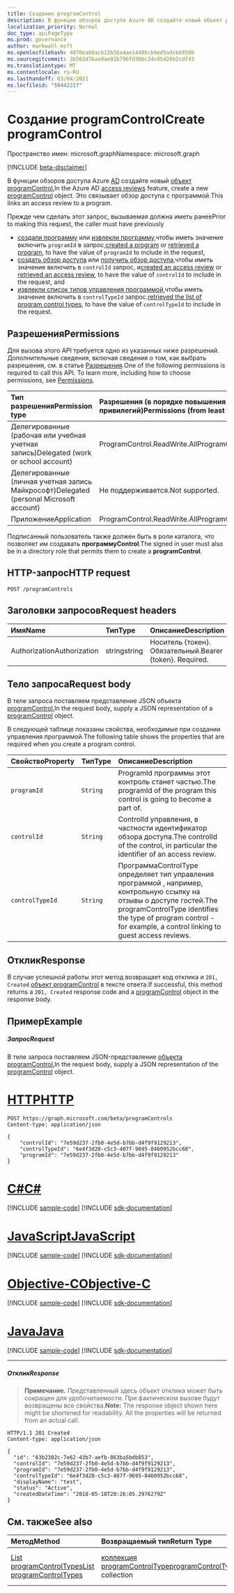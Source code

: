 ```yaml
---
title: Создание programControl
description: В функции обзоров доступа Azure AD создайте новый объект programControl.  Это связывает обзор доступа с программой.
localization_priority: Normal
doc_type: apiPageType
ms.prod: governance
author: markwahl-msft
ms.openlocfilehash: 4d70ea6dacb12b56a4ae14486cb0ed5adcb6850b
ms.sourcegitcommit: 3b583d7baa9ae81b796fd30bc24c65d26b2cdf43
ms.translationtype: MT
ms.contentlocale: ru-RU
ms.lasthandoff: 03/04/2021
ms.locfileid: "50442217"
---
```

# <a name="create-programcontrol"></a><span data-ttu-id="ac6a5-104">Создание programControl</span><span class="sxs-lookup"><span data-stu-id="ac6a5-104">Create programControl</span></span>

<span data-ttu-id="ac6a5-105">Пространство имен: microsoft.graph</span><span class="sxs-lookup"><span data-stu-id="ac6a5-105">Namespace: microsoft.graph</span></span>

[!INCLUDE [beta-disclaimer](../../includes/beta-disclaimer.md)]

<span data-ttu-id="ac6a5-106">В функции обзоров доступа Azure [AD](../resources/accessreviews-root.md) создайте новый [объект programControl.](../resources/programcontrol.md)</span><span class="sxs-lookup"><span data-stu-id="ac6a5-106">In the Azure AD [access reviews](../resources/accessreviews-root.md) feature, create a new [programControl](../resources/programcontrol.md) object.</span></span>  <span data-ttu-id="ac6a5-107">Это связывает обзор доступа с программой.</span><span class="sxs-lookup"><span data-stu-id="ac6a5-107">This links an access review to a program.</span></span>

<span data-ttu-id="ac6a5-108">Прежде чем сделать этот запрос, вызываемая должна иметь ранее</span><span class="sxs-lookup"><span data-stu-id="ac6a5-108">Prior to making this request, the caller must have previously</span></span>

- <span data-ttu-id="ac6a5-109">[создали программу](program-create.md) или [извлекли программу,](program-list.md)чтобы иметь значение включить `programId` в запрос,</span><span class="sxs-lookup"><span data-stu-id="ac6a5-109">[created a program](program-create.md) or [retrieved a program](program-list.md), to have the value of `programId` to include in the request,</span></span>
- <span data-ttu-id="ac6a5-110">[создать обзор доступа](accessreview-create.md) или [получить обзор доступа,](accessreview-get.md)чтобы иметь значение включить в `controlId` запрос, и</span><span class="sxs-lookup"><span data-stu-id="ac6a5-110">[created an access review](accessreview-create.md) or [retrieved an access review](accessreview-get.md), to have the value of `controlId` to include in the request, and</span></span>
- <span data-ttu-id="ac6a5-111">[извлекли список типов управления программой,](programcontroltype-list.md)чтобы иметь значение включить в `controlTypeId` запрос.</span><span class="sxs-lookup"><span data-stu-id="ac6a5-111">[retrieved the list of program control types](programcontroltype-list.md), to have the value of `controlTypeId` to include in the request.</span></span>


## <a name="permissions"></a><span data-ttu-id="ac6a5-112">Разрешения</span><span class="sxs-lookup"><span data-stu-id="ac6a5-112">Permissions</span></span>
<span data-ttu-id="ac6a5-p103">Для вызова этого API требуется одно из указанных ниже разрешений. Дополнительные сведения, включая сведения о том, как выбрать разрешения, см. в статье [Разрешения](/graph/permissions-reference).</span><span class="sxs-lookup"><span data-stu-id="ac6a5-p103">One of the following permissions is required to call this API. To learn more, including how to choose permissions, see [Permissions](/graph/permissions-reference).</span></span>

|<span data-ttu-id="ac6a5-115">Тип разрешения</span><span class="sxs-lookup"><span data-stu-id="ac6a5-115">Permission type</span></span>                        | <span data-ttu-id="ac6a5-116">Разрешения (в порядке повышения привилегий)</span><span class="sxs-lookup"><span data-stu-id="ac6a5-116">Permissions (from least to most privileged)</span></span>              |
|:--------------------------------------|:---------------------------------------------------------|
|<span data-ttu-id="ac6a5-117">Делегированные (рабочая или учебная учетная запись)</span><span class="sxs-lookup"><span data-stu-id="ac6a5-117">Delegated (work or school account)</span></span>     | <span data-ttu-id="ac6a5-118">ProgramControl.ReadWrite.All</span><span class="sxs-lookup"><span data-stu-id="ac6a5-118">ProgramControl.ReadWrite.All</span></span>  |
|<span data-ttu-id="ac6a5-119">Делегированные (личная учетная запись Майкрософт)</span><span class="sxs-lookup"><span data-stu-id="ac6a5-119">Delegated (personal Microsoft account)</span></span> | <span data-ttu-id="ac6a5-120">Не поддерживается.</span><span class="sxs-lookup"><span data-stu-id="ac6a5-120">Not supported.</span></span> |
|<span data-ttu-id="ac6a5-121">Приложение</span><span class="sxs-lookup"><span data-stu-id="ac6a5-121">Application</span></span>                            |  <span data-ttu-id="ac6a5-122">ProgramControl.ReadWrite.All</span><span class="sxs-lookup"><span data-stu-id="ac6a5-122">ProgramControl.ReadWrite.All</span></span>  |

<span data-ttu-id="ac6a5-123">Подписанный пользователь также должен быть в роли каталога, что позволяет им создавать **программуControl**.</span><span class="sxs-lookup"><span data-stu-id="ac6a5-123">The signed in user must also be in a directory role that permits them to create a **programControl**.</span></span> 

## <a name="http-request"></a><span data-ttu-id="ac6a5-124">HTTP-запрос</span><span class="sxs-lookup"><span data-stu-id="ac6a5-124">HTTP request</span></span>
<!-- { "blockType": "ignored" } -->
```http
POST /programControls
```
## <a name="request-headers"></a><span data-ttu-id="ac6a5-125">Заголовки запросов</span><span class="sxs-lookup"><span data-stu-id="ac6a5-125">Request headers</span></span>
| <span data-ttu-id="ac6a5-126">Имя</span><span class="sxs-lookup"><span data-stu-id="ac6a5-126">Name</span></span>         | <span data-ttu-id="ac6a5-127">Тип</span><span class="sxs-lookup"><span data-stu-id="ac6a5-127">Type</span></span>        | <span data-ttu-id="ac6a5-128">Описание</span><span class="sxs-lookup"><span data-stu-id="ac6a5-128">Description</span></span> |
|:-------------|:------------|:------------|
| <span data-ttu-id="ac6a5-129">Authorization</span><span class="sxs-lookup"><span data-stu-id="ac6a5-129">Authorization</span></span> | <span data-ttu-id="ac6a5-130">string</span><span class="sxs-lookup"><span data-stu-id="ac6a5-130">string</span></span> | <span data-ttu-id="ac6a5-p104">Носитель \{токен\}. Обязательный.</span><span class="sxs-lookup"><span data-stu-id="ac6a5-p104">Bearer \{token\}. Required.</span></span> |

## <a name="request-body"></a><span data-ttu-id="ac6a5-133">Тело запроса</span><span class="sxs-lookup"><span data-stu-id="ac6a5-133">Request body</span></span>
<span data-ttu-id="ac6a5-134">В теле запроса поставляем представление JSON объекта [programControl.](../resources/programcontrol.md)</span><span class="sxs-lookup"><span data-stu-id="ac6a5-134">In the request body, supply a JSON representation of a [programControl](../resources/programcontrol.md) object.</span></span>

<span data-ttu-id="ac6a5-135">В следующей таблице показаны свойства, необходимые при создании управления программой.</span><span class="sxs-lookup"><span data-stu-id="ac6a5-135">The following table shows the properties that are required when you create a program control.</span></span>

| <span data-ttu-id="ac6a5-136">Свойство</span><span class="sxs-lookup"><span data-stu-id="ac6a5-136">Property</span></span>     | <span data-ttu-id="ac6a5-137">Тип</span><span class="sxs-lookup"><span data-stu-id="ac6a5-137">Type</span></span>        | <span data-ttu-id="ac6a5-138">Описание</span><span class="sxs-lookup"><span data-stu-id="ac6a5-138">Description</span></span> |
|:-------------|:------------|:------------|
| `programId`              |`String`                | <span data-ttu-id="ac6a5-139">ProgramId программы этот контроль станет частью.</span><span class="sxs-lookup"><span data-stu-id="ac6a5-139">The programId of the program this control is going to become a part of.</span></span>                             |
| `controlId`              |`String`                | <span data-ttu-id="ac6a5-140">ControlId управления, в частности идентификатор обзора доступа.</span><span class="sxs-lookup"><span data-stu-id="ac6a5-140">The controlId of the control, in particular the identifier of an access review.</span></span>                                                |
| `controlTypeId`          |`String`                | <span data-ttu-id="ac6a5-141">ПрограммаControlType определяет тип управления программой , например, контрольную ссылку на отзывы о доступе гостей.</span><span class="sxs-lookup"><span data-stu-id="ac6a5-141">The programControlType identifies the type of program control - for example, a control linking to guest access reviews.</span></span> |

## <a name="response"></a><span data-ttu-id="ac6a5-142">Отклик</span><span class="sxs-lookup"><span data-stu-id="ac6a5-142">Response</span></span>
<span data-ttu-id="ac6a5-143">В случае успешной работы этот метод возвращает код отклика и `201, Created` [объект programControl](../resources/programcontrol.md) в тексте ответа.</span><span class="sxs-lookup"><span data-stu-id="ac6a5-143">If successful, this method returns a `201, Created` response code and a [programControl](../resources/programcontrol.md) object in the response body.</span></span>


## <a name="example"></a><span data-ttu-id="ac6a5-144">Пример</span><span class="sxs-lookup"><span data-stu-id="ac6a5-144">Example</span></span>
##### <a name="request"></a><span data-ttu-id="ac6a5-145">Запрос</span><span class="sxs-lookup"><span data-stu-id="ac6a5-145">Request</span></span>
<span data-ttu-id="ac6a5-146">В теле запроса поставляем JSON-представление [объекта programControl.](../resources/programcontrol.md)</span><span class="sxs-lookup"><span data-stu-id="ac6a5-146">In the request body, supply a JSON representation of the [programControl](../resources/programcontrol.md) object.</span></span>


# <a name="http"></a>[<span data-ttu-id="ac6a5-147">HTTP</span><span class="sxs-lookup"><span data-stu-id="ac6a5-147">HTTP</span></span>](#tab/http)
<!-- {
  "blockType": "request",
  "name": "create_programControl_from_programControls"
}-->
```http
POST https://graph.microsoft.com/beta/programControls
Content-type: application/json

{
    "controlId": "7e59d237-2fb0-4e5d-b7bb-d4f9f9129213",
    "controlTypeId": "6e4f3d20-c5c3-407f-9695-8460952bcc68",
    "programId": "7e59d237-2fb0-4e5d-b7bb-d4f9f9129213"
}
```
# <a name="c"></a>[<span data-ttu-id="ac6a5-148">C#</span><span class="sxs-lookup"><span data-stu-id="ac6a5-148">C#</span></span>](#tab/csharp)
[!INCLUDE [sample-code](../includes/snippets/csharp/create-programcontrol-from-programcontrols-csharp-snippets.md)]
[!INCLUDE [sdk-documentation](../includes/snippets/snippets-sdk-documentation-link.md)]

# <a name="javascript"></a>[<span data-ttu-id="ac6a5-149">JavaScript</span><span class="sxs-lookup"><span data-stu-id="ac6a5-149">JavaScript</span></span>](#tab/javascript)
[!INCLUDE [sample-code](../includes/snippets/javascript/create-programcontrol-from-programcontrols-javascript-snippets.md)]
[!INCLUDE [sdk-documentation](../includes/snippets/snippets-sdk-documentation-link.md)]

# <a name="objective-c"></a>[<span data-ttu-id="ac6a5-150">Objective-C</span><span class="sxs-lookup"><span data-stu-id="ac6a5-150">Objective-C</span></span>](#tab/objc)
[!INCLUDE [sample-code](../includes/snippets/objc/create-programcontrol-from-programcontrols-objc-snippets.md)]
[!INCLUDE [sdk-documentation](../includes/snippets/snippets-sdk-documentation-link.md)]

# <a name="java"></a>[<span data-ttu-id="ac6a5-151">Java</span><span class="sxs-lookup"><span data-stu-id="ac6a5-151">Java</span></span>](#tab/java)
[!INCLUDE [sample-code](../includes/snippets/java/create-programcontrol-from-programcontrols-java-snippets.md)]
[!INCLUDE [sdk-documentation](../includes/snippets/snippets-sdk-documentation-link.md)]

---


##### <a name="response"></a><span data-ttu-id="ac6a5-152">Отклик</span><span class="sxs-lookup"><span data-stu-id="ac6a5-152">Response</span></span>
><span data-ttu-id="ac6a5-p105">**Примечание.** Представленный здесь объект отклика может быть сокращен для удобочитаемости. При фактическом вызове будут возвращены все свойства.</span><span class="sxs-lookup"><span data-stu-id="ac6a5-p105">**Note:** The response object shown here might be shortened for readability. All the properties will be returned from an actual call.</span></span>
<!-- {
  "blockType": "response",
  "truncated": true,
  "@odata.type": "microsoft.graph.programControl"
} -->
```http
HTTP/1.1 201 Created
Content-type: application/json

{
  "id": "63b2302c-7e62-43b7-aefb-063ba5bdb853",
  "controlId": "7e59d237-2fb0-4e5d-b7bb-d4f9f9129213",
  "programId": "7e59d237-2fb0-4e5d-b7bb-d4f9f9129213",
  "controlTypeId": "6e4f3d20-c5c3-407f-9695-8460952bcc68",
  "displayName": "test",
  "status": "Active",
  "createdDateTime": "2018-05-18T20:26:05.2976279Z"
}
```

## <a name="see-also"></a><span data-ttu-id="ac6a5-155">См. также</span><span class="sxs-lookup"><span data-stu-id="ac6a5-155">See also</span></span>

| <span data-ttu-id="ac6a5-156">Метод</span><span class="sxs-lookup"><span data-stu-id="ac6a5-156">Method</span></span>           | <span data-ttu-id="ac6a5-157">Возвращаемый тип</span><span class="sxs-lookup"><span data-stu-id="ac6a5-157">Return Type</span></span>    |<span data-ttu-id="ac6a5-158">Описание</span><span class="sxs-lookup"><span data-stu-id="ac6a5-158">Description</span></span>|
|:---------------|:--------|:----------|
|[<span data-ttu-id="ac6a5-159">List programControlTypes</span><span class="sxs-lookup"><span data-stu-id="ac6a5-159">List programControlTypes</span></span>](../api/programcontroltype-list.md) | <span data-ttu-id="ac6a5-160">[коллекция programControlType](../resources/programcontroltype.md)</span><span class="sxs-lookup"><span data-stu-id="ac6a5-160">[programControlType](../resources/programcontroltype.md) collection</span></span>| <span data-ttu-id="ac6a5-161">Типы управления программами списка.</span><span class="sxs-lookup"><span data-stu-id="ac6a5-161">List program control types.</span></span> |


<!--
{
  "type": "#page.annotation",
  "description": "Create programControl",
  "keywords": "",
  "section": "documentation",
  "tocPath": "",
  "suppressions": [
  ]
}
-->



